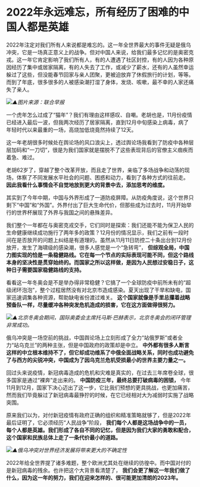 # 2022年永远难忘，所有经历了困难的中国人都是英雄

2022年注定对我们所有人来说都是难忘的。这一年全世界最大的事件无疑是俄乌冲突，它是一场真正意义上的战争。但对中国人来说，给我们最多记忆的是奥密克戎。这一年它肯定影响了我们所有人，有的人遭遇了社区封控，有的人因为各种原因经历了集中或居家隔离，有的人失去了工作，或减少了薪水，还有的人虽然幸运躲过了这些，但没能春节回家与亲人团聚，更被迫放弃了休假旅行的计划，等等。而到了年底，很多很多的人被感染潮打湿了身体，发烧、咳嗽，最不幸的人家还痛失了亲人。

![](https://inews.gtimg.com/newsapp_bt/0/15586671476/1000)_▲图片来源：联合早报_

一个虎年怎么过成了“猫年”？我们有理由这样感叹、自嘲。老胡也是，11月份疫情已经进入最后一波，但我两次经历了居家隔离，直到12月中旬感染上病毒，病了年轻时代以来最重的一场，高烧加低烧竟然持续了12天。

这一年老胡很多时候处在舆论场的风口浪尖上，透过舆论场我看到了防疫中各种层层加码和“一刀切”，很是为我们国家就是摆脱不了这些表现背后的官僚主义痼疾而着急、难过。

老胡62岁了，穿越了整个改革开放，而且走了世界，亲临了多场战争和动荡的现场，体察了不同发展水平社会的问题、困惑和动力，看到了各种方式的往前走。
**因此我看什么事情会不自觉地放到更大的背景中去，添加思考的维度。**

其实到了今年中期，中国与外界形成了一道防疫屏障。从防疫角度说，这个世界只剩下“中国”和“外国”。外界付出了巨大生命代价，但那些成为过去时，11月开始举行的世界杯展现了外界与我国之间的悬殊差异。

我们整个一年都在与奥密克戎交手，它们同时是探索：我们还能不能为保卫人民的生命健康继续成功施行了两年多的政策？12月份的情况显示，我们之前有一段时间在是否放开的问题上纠结是有道理的。虽然从11月11日防控二十条出台到12月份放开，发生了海啸级的感染潮，很多人感觉是一个“急转弯”，
**但综观全局，中国力图实现的恰是一条稳健路线。它在每一个节点的实际表现可能不同，但这个路线本身的坚决性是贯穿始终的。而国家之所以这样做，是因为人民想过安稳日子，这种日子需要国家稳健路线的支持。**

看看这一年冬奥会是不是举办得非常稳健？它搞了一个全球防疫中前所未有的“超级闭环泡泡”，整个过程居然没有对北京市造成感染。夏天出现了干旱和缺电，国家迅速调集各种资源，帮助缺电省份渡过难关。
**这个国家就像是手里总攥着战略预备队一样，尽量缓冲各种突发危机造成的损害，它在这方面做得很努力。**

![](https://inews.gtimg.com/newsapp_bt/0/15586671481/1000)_▲北京冬奥会期间，国际奥委会主席托马斯·巴赫表示，北京冬奥会的闭环管理非常成功。_

俄乌冲突是一场空前的挑战，中国舆论场上立刻形成了全力“站俄罗斯”或者全力“站乌克兰”的两种主张，但是中国政府的政策却是中立。
**中外都有很多人断言这样的中立根本维持不了，但它却成功维系了中俄全面战略关系，同时也成功避免了与西方的尖锐冲突，中国成为了因乌克兰危机受损最小的世界主要力量之一。**

回过头来说疫情，新冠病毒造成的危机和灾难是真实的，在过去三年席卷全球，很多国家是通过“裸奔”走出来的。 **中国防疫三年，最终总要打破病毒的困锁，**
今年11月到12月，国家下决心迈出了这一步，它比我们预想的更具挑战，也更加痛苦，然而我们毕竟躲过了新冠病毒最狰狞的时候，在它已经相对大为减弱时实施了战略突围。

原来我们以为，对付新冠疫情有政府正确的组织和精准策略就够了，但是2022年最后证明了，它必须经历“人民战争”阶段，
**我们每个人都是这场战争中的一员，每个人都是英雄。我们形成了各自不同的记忆，但是因为我们大家的勇敢和配合，这个国家和民族总体上走了一条代价最小的道路。**

![](https://inews.gtimg.com/newsapp_bt/0/15586671487/1000)_▲俄乌冲突对世界经济发展将带来更大的不确定性_

2022年给全世界提了诸多难题，整个欧洲尤其处在继续的彷徨中。而中国对付的是新冠病毒的残余。也许把这个大背景看清楚了，
**我们会更了解这一年我们做了什么，因为这一年的努力，我们在迎来怎样的、很可能更加清朗的2023年。**

